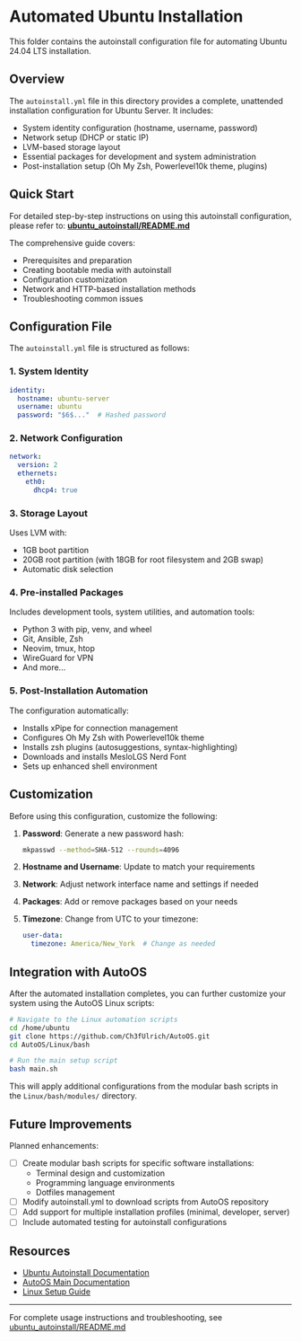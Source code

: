 # Automated Ubuntu Installation

This folder contains the autoinstall configuration file for automating Ubuntu 24.04 LTS installation.

## Overview

The `autoinstall.yml` file in this directory provides a complete, unattended installation configuration for Ubuntu Server. It includes:
- System identity configuration (hostname, username, password)
- Network setup (DHCP or static IP)
- LVM-based storage layout
- Essential packages for development and system administration
- Post-installation setup (Oh My Zsh, Powerlevel10k theme, plugins)

## Quick Start

For detailed step-by-step instructions on using this autoinstall configuration, please refer to:
**[ubuntu_autoinstall/README.md](../../ubuntu_autoinstall/README.md)**

The comprehensive guide covers:
- Prerequisites and preparation
- Creating bootable media with autoinstall
- Configuration customization
- Network and HTTP-based installation methods
- Troubleshooting common issues

## Configuration File

The `autoinstall.yml` file is structured as follows:

### 1. System Identity
```yaml
identity:
  hostname: ubuntu-server
  username: ubuntu
  password: "$6$..."  # Hashed password
```

### 2. Network Configuration
```yaml
network:
  version: 2
  ethernets:
    eth0:
      dhcp4: true
```

### 3. Storage Layout
Uses LVM with:
- 1GB boot partition
- 20GB root partition (with 18GB for root filesystem and 2GB swap)
- Automatic disk selection

### 4. Pre-installed Packages
Includes development tools, system utilities, and automation tools:
- Python 3 with pip, venv, and wheel
- Git, Ansible, Zsh
- Neovim, tmux, htop
- WireGuard for VPN
- And more...

### 5. Post-Installation Automation
The configuration automatically:
- Installs xPipe for connection management
- Configures Oh My Zsh with Powerlevel10k theme
- Installs zsh plugins (autosuggestions, syntax-highlighting)
- Downloads and installs MesloLGS Nerd Font
- Sets up enhanced shell environment

## Customization

Before using this configuration, customize the following:

1. **Password**: Generate a new password hash:
   ```bash
   mkpasswd --method=SHA-512 --rounds=4096
   ```

2. **Hostname and Username**: Update to match your requirements

3. **Network**: Adjust network interface name and settings if needed

4. **Packages**: Add or remove packages based on your needs

5. **Timezone**: Change from UTC to your timezone:
   ```yaml
   user-data:
     timezone: America/New_York  # Change as needed
   ```

## Integration with AutoOS

After the automated installation completes, you can further customize your system using the AutoOS Linux scripts:

```bash
# Navigate to the Linux automation scripts
cd /home/ubuntu
git clone https://github.com/Ch3fUlrich/AutoOS.git
cd AutoOS/Linux/bash

# Run the main setup script
bash main.sh
```

This will apply additional configurations from the modular bash scripts in the `Linux/bash/modules/` directory.

## Future Improvements

Planned enhancements:
- [ ] Create modular bash scripts for specific software installations:
  - Terminal design and customization
  - Programming language environments
  - Dotfiles management
- [ ] Modify autoinstall.yml to download scripts from AutoOS repository
- [ ] Add support for multiple installation profiles (minimal, developer, server)
- [ ] Include automated testing for autoinstall configurations

## Resources

- [Ubuntu Autoinstall Documentation](https://ubuntu.com/server/docs/install/autoinstall)
- [AutoOS Main Documentation](../../README.md)
- [Linux Setup Guide](../README.md)

---
For complete usage instructions and troubleshooting, see [ubuntu_autoinstall/README.md](../../ubuntu_autoinstall/README.md)

